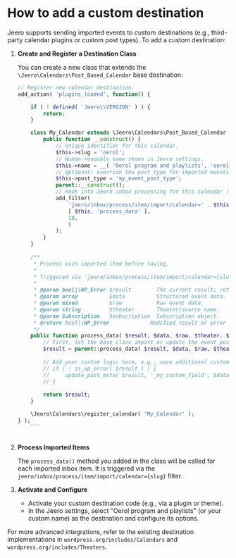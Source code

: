  # How to add a custom destination

Jeero supports sending imported events to custom destinations (e.g., third-party calendar plugins or custom post types). To add a custom destination:

1. **Create and Register a Destination Class**

   You can create a new class that extends the `\Jeero\Calendars\Post_Based_Calendar` base destination:

   ```php
   // Register new calendar destination.
   add_action( 'plugins_loaded', function() {

       if ( ! defined( 'Jeero\\VERSION' ) ) {
           return;
       }

       class My_Calendar extends \Jeero\Calendars\Post_Based_Calendar {
           public function __construct() {
               // Unique identifier for this calendar.
               $this->slug = 'oerol';
               // Human-readable name shown in Jeero settings.
               $this->name = __( 'Oerol program and playlists', 'oerol-jeero' );
               // Optional: override the post type for imported events.
               $this->post_type = 'my_event_post_type';
               parent::__construct();
               // Hook into Jeero inbox processing for this calendar (action 'import').
               add_filter(
                   'jeero/inbox/process/item/import/calendar=' . $this->slug,
                   [ $this, 'process_data' ],
                   10,
                   5
               );
           }
       }
      
       /**
        * Process each imported item before saving.
        *
        * Triggered via 'jeero/inbox/process/item/import/calendar={slug}'.
        *
        * @param bool|\WP_Error $result        The current result; return WP_Error to cancel.
        * @param array          $data          Structured event data.
        * @param mixed          $raw           Raw event data.
        * @param string         $theater       Theater/source name.
        * @param Subscription   $subscription  Subscription object.
        * @return bool|\WP_Error             Modified result or error to halt.
        */
       public function process_data( $result, $data, $raw, $theater, $subscription ) {
           // First, let the base class import or update the event post.
           $result = parent::process_data( $result, $data, $raw, $theater, $subscription );
           
           // Add your custom logic here, e.g., save additional custom fields:
           // if ( ! is_wp_error( $result ) ) {
           //     update_post_meta( $result, '_my_custom_field', $data['production']['custom'] );
           // }
           
           return $result;
       }

       \Jeero\Calendars\register_calendar( 'My_Calendar' );
   } );
       ```
      
2. **Process Imported Items**

   The `process_data()` method you added in the class will be called for each imported inbox item. It is triggered via the `jeero/inbox/process/item/import/calendar={slug}` filter.

3. **Activate and Configure**

   - Activate your custom destination code (e.g., via a plugin or theme).
   - In the Jeero settings, select "Oerol program and playlists" (or your custom name) as the destination and configure its options.

For more advanced integrations, refer to the existing destination implementations in `wordpress.org/includes/Calendars` and `wordpress.org/includes/Theaters`.